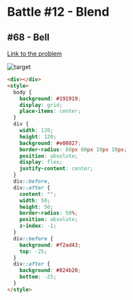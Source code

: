 # Battle #12 - Blend

## #68 - Bell

[Link to the problem](https://cssbattle.dev/play/68)

![target](https://cssbattle.dev/targets/68.png)

```html
<div></div>
<style>
  body {
    background: #191919;
    display: grid;
    place-items: center;
  }
  div {
    width: 120;
    height: 120;
    background: #e08027;
    border-radius: 60px 60px 10px 10px;
    position: absolute;
    display: flex;
    justify-content: center;
  }
  div::before,
  div::after {
    content: "";
    width: 50;
    height: 50;
    border-radius: 50%;
    position: absolute;
    z-index: -1;
  }
  div::before {
    background: #f2ad43;
    top: -25;
  }
  div::after {
    background: #824b20;
    bottom: -25;
  }
</style>
```

